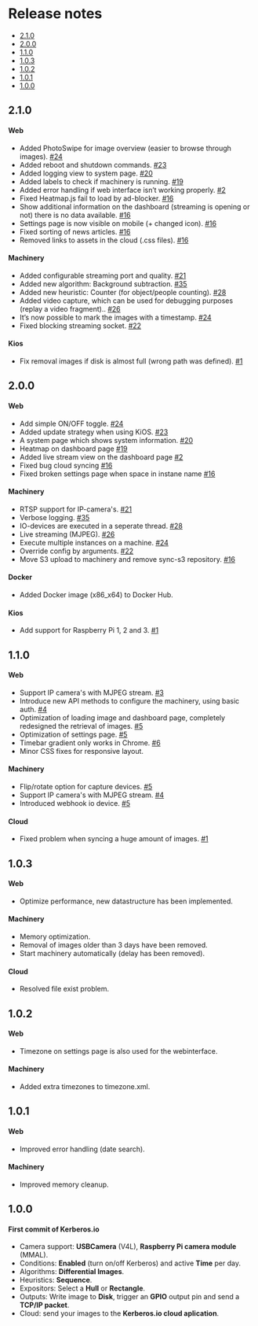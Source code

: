 # Release notes

* [2.1.0](#2-1-0)
* [2.0.0](#2-0-0)
* [1.1.0](#1-1-0)
* [1.0.3](#1-0-3)
* [1.0.2](#1-0-2)
* [1.0.1](#1-0-1)
* [1.0.0](#1-0-0)

<a name="2-1-0"></a>
## 2.1.0

#### Web

* Added PhotoSwipe for image overview (easier to browse through images). [#24](https://github.com/kerberos-io/web/issues/24)
* Added reboot and shutdown commands. [#23](https://github.com/kerberos-io/web/issues/23)
* Added logging view to system page. [#20](https://github.com/kerberos-io/web/issues/20)
* Added labels to check if machinery is running. [#19](https://github.com/kerberos-io/web/issues/19)
* Added error handling if web interface isn’t working properly. [#2](https://github.com/kerberos-io/web/issues/2)
* Fixed Heatmap.js fail to load by ad-blocker. [#16](https://github.com/kerberos-io/web/issues/16)
* Show additional information on the dashboard (streaming is opening or not) there is no data available. [#16](https://github.com/kerberos-io/web/issues/16)
* Settings page is now visible on mobile (+ changed icon). [#16](https://github.com/kerberos-io/web/issues/16)
* Fixed sorting of news articles. [#16](https://github.com/kerberos-io/web/issues/16)
* Removed links to assets in the cloud (.css files). [#16](https://github.com/kerberos-io/web/issues/16)

#### Machinery

* Added configurable streaming port and quality. [#21](https://github.com/kerberos-io/machinery/issues/21)
* Added new algorithm: Background subtraction. [#35](https://github.com/kerberos-io/machinery/issues/35)
* Added new heuristic: Counter (for object/people counting). [#28](https://github.com/kerberos-io/machinery/issues/28)
* Added video capture, which can be used for debugging purposes (replay a video fragment).. [#26](https://github.com/kerberos-io/machinery/issues/26)
* It’s now possible to mark the images with a timestamp. [#24](https://github.com/kerberos-io/machinery/issues/24)
* Fixed blocking streaming socket. [#22](https://github.com/kerberos-io/machinery/issues/22)

#### Kios

* Fix removal images if disk is almost full (wrong path was defined). [#1](https://github.com/kerberos-io/kios/issues/1)


<a name="2-0-0"></a>
## 2.0.0

#### Web

* Add simple ON/OFF toggle. [#24](https://github.com/kerberos-io/web/issues/24)
* Added update strategy when using KiOS. [#23](https://github.com/kerberos-io/web/issues/23)
* A system page which shows system information. [#20](https://github.com/kerberos-io/web/issues/20)
* Heatmap on dashboard page [#19](https://github.com/kerberos-io/web/issues/19)
* Added live stream view on the dashboard page [#2](https://github.com/kerberos-io/web/issues/2)
* Fixed bug cloud syncing [#16](https://github.com/kerberos-io/web/issues/16)
* Fixed broken settings page when space in instane name [#16](https://github.com/kerberos-io/web/issues/16)

#### Machinery

* RTSP support for IP-camera's. [#21](https://github.com/kerberos-io/machinery/issues/21)
* Verbose logging. [#35](https://github.com/kerberos-io/machinery/issues/35)
* IO-devices are executed in a seperate thread. [#28](https://github.com/kerberos-io/machinery/issues/28)
* Live streaming (MJPEG). [#26](https://github.com/kerberos-io/machinery/issues/26)
* Execute multiple instances on a machine. [#24](https://github.com/kerberos-io/machinery/issues/24)
* Override config by arguments. [#22](https://github.com/kerberos-io/machinery/issues/22)
* Move S3 upload to machinery and remove sync-s3 repository. [#16](https://github.com/kerberos-io/machinery/issues/16)

#### Docker

* Added Docker image (x86_x64) to Docker Hub.

#### Kios

* Add support for Raspberry Pi 1, 2 and 3. [#1](https://github.com/kerberos-io/kios/issues/1)

<a name="1-1-0"></a>
## 1.1.0

#### Web

* Support IP camera's with MJPEG stream. [#3](https://github.com/kerberos-io/web/issues/3)
* Introduce new API methods to configure the machinery, using basic auth. [#4](https://github.com/kerberos-io/web/issues/4)
* Optimization of loading image and dashboard page, completely redesigned the retrieval of images. [#5](https://github.com/kerberos-io/web/issues/5)
* Optimization of settings page. [#5](https://github.com/kerberos-io/web/issues/5)
* Timebar gradient only works in Chrome. [#6](https://github.com/kerberos-io/web/issues/6)
* Minor CSS fixes for responsive layout.

#### Machinery

* Flip/rotate option for capture devices. [#5](https://github.com/kerberos-io/machinery/issues/1)
* Support IP camera's with MJPEG stream. [#4](https://github.com/kerberos-io/machinery/issues/4)
* Introduced webhook io device. [#5](https://github.com/kerberos-io/machinery/issues/5)

#### Cloud

* Fixed problem when syncing a huge amount of images. [#1](https://github.com/kerberos-io/sync-s3/issues/1)

<a name="1-0-3"></a>
## 1.0.3

#### Web

* Optimize performance, new datastructure has been implemented.

#### Machinery

* Memory optimization.
* Removal of images older than 3 days have been removed.
* Start machinery automatically (delay has been removed).

#### Cloud

* Resolved file exist problem.

<a name="1-0-2"></a>
## 1.0.2

#### Web

* Timezone on settings page is also used for the webinterface.

#### Machinery

* Added extra timezones to timezone.xml.

<a name="1-0-1"></a>
## 1.0.1

#### Web

* Improved error handling (date search).

#### Machinery

* Improved memory cleanup.

<a name="1-0-0"></a>
## 1.0.0

#### First commit of Kerberos.io

* Camera support: **USBCamera** (V4L), **Raspberry Pi camera module** (MMAL).
* Conditions: **Enabled** (turn on/off Kerberos) and active **Time** per day.
* Algorithms: **Differential Images**.
* Heuristics: **Sequence**.
* Expositors: Select a **Hull** or **Rectangle**.
* Outputs: Write image to **Disk**, trigger an **GPIO** output pin and send a **TCP/IP packet**.
* Cloud: send your images to the **Kerberos.io cloud aplication**.